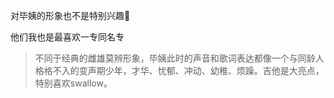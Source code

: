 对毕姨的形象也不是特别兴趣🤔

他们我也是最喜欢一专同名专

>不同于经典的雌雄莫辨形象，毕姨此时的声音和歌词表达都像一个与同龄人格格不入的变声期少年，才华、忧郁、冲动、幼稚、烦躁。吉他是大亮点，特别喜欢swallow。